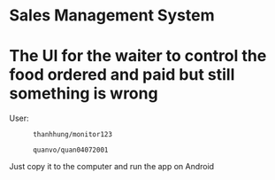 # Sales Management System
# The UI for the waiter to control the food ordered and paid but still something is wrong

User:

          thanhhung/monitor123
  
          quanvo/quan04072001

Just copy it to the computer and run the app on Android
